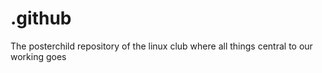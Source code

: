 # .github
The posterchild repository of the linux club where all things central to our working goes
